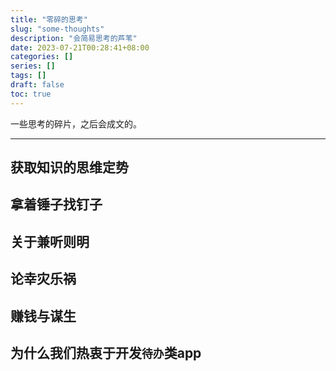 ```yaml
---
title: "零碎的思考"
slug: "some-thoughts"
description: "会简易思考的芦苇"
date: 2023-07-21T00:28:41+08:00
categories: []
series: []
tags: []
draft: false
toc: true
---
```


一些思考的碎片，之后会成文的。

----

## 获取知识的思维定势

## 拿着锤子找钉子

## 关于兼听则明

## 论幸灾乐祸

## 赚钱与谋生

## 为什么我们热衷于开发`待办`类app